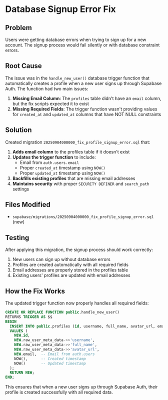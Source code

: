 # Database Signup Error Fix

## Problem
Users were getting database errors when trying to sign up for a new account. The signup process would fail silently or with database constraint errors.

## Root Cause
The issue was in the `handle_new_user()` database trigger function that automatically creates a profile when a new user signs up through Supabase Auth. The function had two main issues:

1. **Missing Email Column**: The `profiles` table didn't have an `email` column, but the fix scripts expected it to exist
2. **Missing Required Fields**: The trigger function wasn't providing values for `created_at` and `updated_at` columns that have NOT NULL constraints

## Solution
Created migration `20250904000000_fix_profile_signup_error.sql` that:

1. **Adds email column** to the profiles table if it doesn't exist
2. **Updates the trigger function** to include:
   - Email from `auth.users.email`
   - Proper `created_at` timestamp using `NOW()`
   - Proper `updated_at` timestamp using `NOW()`
3. **Backfills existing profiles** that are missing email addresses
4. **Maintains security** with proper `SECURITY DEFINER` and `search_path` settings

## Files Modified
- `supabase/migrations/20250904000000_fix_profile_signup_error.sql` (new)

## Testing
After applying this migration, the signup process should work correctly:
1. New users can sign up without database errors
2. Profiles are created automatically with all required fields
3. Email addresses are properly stored in the profiles table
4. Existing users' profiles are updated with email addresses

## How the Fix Works
The updated trigger function now properly handles all required fields:

```sql
CREATE OR REPLACE FUNCTION public.handle_new_user()
RETURNS TRIGGER AS $$
BEGIN
  INSERT INTO public.profiles (id, username, full_name, avatar_url, email, created_at, updated_at)
  VALUES (
    NEW.id,
    NEW.raw_user_meta_data->>'username',
    NEW.raw_user_meta_data->>'full_name',
    NEW.raw_user_meta_data->>'avatar_url',
    NEW.email,  -- Email from auth.users
    NOW(),      -- Created timestamp
    NOW()       -- Updated timestamp
  );
  RETURN NEW;
END;
```

This ensures that when a new user signs up through Supabase Auth, their profile is created successfully with all required data.